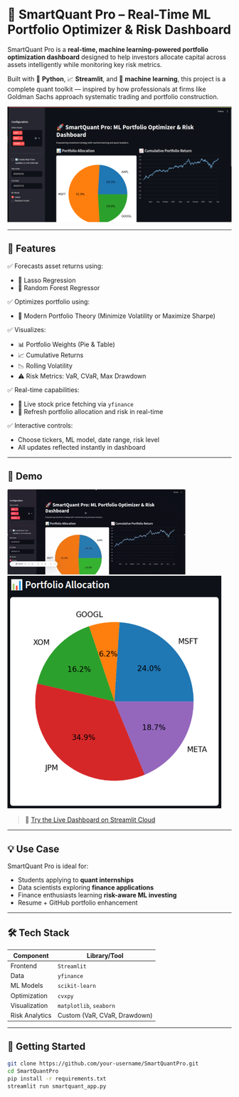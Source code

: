 # 🚀 SmartQuant Pro – Real-Time ML Portfolio Optimizer & Risk Dashboard

SmartQuant Pro is a **real-time, machine learning-powered portfolio optimization dashboard** designed to help investors allocate capital across assets intelligently while monitoring key risk metrics.

Built with 🐍 **Python**, 📈 **Streamlit**, and 🔬 **machine learning**, this project is a complete quant toolkit — inspired by how professionals at firms like Goldman Sachs approach systematic trading and portfolio construction.

![SmartQuant Pro Dashboard](screenshots/dashboard_overview.png)

---

## 📌 Features

✅ Forecasts asset returns using:
- 🔷 Lasso Regression
- 🔶 Random Forest Regressor

✅ Optimizes portfolio using:
- 🧮 Modern Portfolio Theory (Minimize Volatility or Maximize Sharpe)

✅ Visualizes:
- 📊 Portfolio Weights (Pie & Table)
- 📈 Cumulative Returns
- 📉 Rolling Volatility
- ⚠️ Risk Metrics: VaR, CVaR, Max Drawdown

✅ Real-time capabilities:
- 🔁 Live stock price fetching via `yfinance`
- 🔄 Refresh portfolio allocation and risk in real-time

✅ Interactive controls:
- Choose tickers, ML model, date range, risk level
- All updates reflected instantly in dashboard

---

## 🎥 Demo

![Live Chart](screenshots/live_chart.gif)
![Portfolio Optimization](screenshots/portfolio_allocation.png)

> 🔗 [Try the Live Dashboard on Streamlit Cloud](https://your-streamlit-app-link)

---

## 💡 Use Case

SmartQuant Pro is ideal for:
- Students applying to **quant internships**
- Data scientists exploring **finance applications**
- Finance enthusiasts learning **risk-aware ML investing**
- Resume + GitHub portfolio enhancement

---

## 🛠 Tech Stack

| Component        | Library/Tool       |
|------------------|--------------------|
| Frontend         | `Streamlit`        |
| Data             | `yfinance`         |
| ML Models        | `scikit-learn`     |
| Optimization     | `cvxpy`            |
| Visualization    | `matplotlib`, `seaborn` |
| Risk Analytics   | Custom (VaR, CVaR, Drawdown) |

---

## 🚀 Getting Started
```bash
git clone https://github.com/your-username/SmartQuantPro.git
cd SmartQuantPro
pip install -r requirements.txt
streamlit run smartquant_app.py
